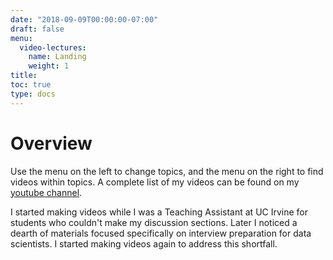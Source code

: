 ```yaml
---
date: "2018-09-09T00:00:00-07:00"
draft: false
menu:
  video-lectures:
    name: Landing
    weight: 1
title: 
toc: true
type: docs 
---
```


# Overview

Use the menu on the left to change topics, and the menu on the right to find videos within topics. A complete list of my videos can be found on my [youtube channel](https://www.youtube.com/channel/UC8KypaF6w6K0SO6KLvyst8w?view_as=subscriber). 

I started making videos while I was a Teaching Assistant at UC Irvine for students who couldn't make my discussion sections. Later I noticed a dearth of materials focused specifically on interview preparation for data scientists. I started making videos again to address this shortfall. 

<!---
ADD ABOUT ME VIDEO HERE

Behavioral, "Tell me about yourself": 

About Me: 

- PhD.. , masters in statistics (borrow from cover letters?)

- Through grad school I pursued any project that was interesting to me -- It was my time to develop valuable skills and learn what I wanted to do. 

- fast list of projects (decision making, prediction markets, statistics, AI and models of the mind, ... )

- relate to this job at this company

- demonstrate the value that I add here

- decision making, so studying people and the patterns or experiences that shape their behavior
- Amazed to learn that there's a huge interplay between psychology and computer science -- reinforcement learning Skinner in the 30's, turned into a plethora of models in computer science, which are now being used to explain human behavior, and neural correlates of key values in those models are being discovered. 
- Overall I was more interested in naturally occurring datasets, and experimental design -- how we structude and verify our beliefs, and then use those beliefs to guide our actions. 
- So here at X that might look like using naturally occurring user data to develop and validate models that inform choices about product design. 

--->


<!---
video guidelines for higher ranking: 

- add 5-10s pauses to let users try the problems on their own (and to increase view time)
- ask users to subscribe
- sell likes and subscriptions:
- "As you can imagine, it takes a lot of time and effort to make these videos. If you found this content helpful at all, please click the like button to let me know. Also, if there are interview questions that you've gotten, or concepts you would like an explanation on, feel free to comment below so that I know which videos to prioritize in the future. Finally, if you want to stay up to date on interview walkthroughs for common and recent interview questions, then click subscribe to stay on top of the latest interview topics."
- "Unfortunately, interviews are largely luck in terms of whether you've seen the question before. 
- In this series I walk through problems that reflect those that are currently being asked in data scientist interviews at highly competitive companies. 
- After watching these interview question walkthroughs, you'll be able to confidently brease through your technical interviews.
- Many resources, can be overwhelming and ultimately a waste of time because much of that material won't ever come up.
- My goal is to make these videos the highest return on your time by focusing on content that my friends and I have seen in interviews.

--->


<!--

Intro video: "Data Scientist Interview Walkthrough: Intro"

- When I was studying to be a data scientist, I realized that there were lots of resources with loads of material that won't actually help in an interview because they were too vague or too theoretical, or just contained very little material that actually comes up in an interview.

- I also noticed that there are plenty of walkthroughs for the problems that come up in software engineering interviews, but nothing like that for data science interviews. 

- So with this series, I'm creating videos that will walk you through the questions that are currently coming up in silicone valley data scientist interviews.

- To make this the most valuable use of your time, I'll be walking through questions that have come up in my interviews, or in my friends interviews, as well as questions that I gotten from data scientists and product managers who are actively interviewing. 

- This way these videos are going to be the most relevant and helpful resource for you if you want to learn what it takes to excel in a data science interview.

- So.. what are these videos? 

- Each video will start with a question. I'd recommend pausing the video and trying the question yourself for a few minutes, and then watching the walkthrough the question. 

- As I walk through the questions, I'll mention the concepts that the questions are testing for so that you can note them and dive into those later. 

- Now, some of the best questions start easy and become progressively harder, so what that means here is that, if you don't watch to the end then you might miss surprises that an interviewer can throw at you,

- that the people who aren't watching my videos won't be expecting. 

- So for now, I would recommend watching the videos, trying the problems, and seeing how I walkthrough solutions, and watching through the end so that there aren't any unexpected surprises

- Before I end this video,

- If you find this helpful or interesting, like this video so that I know that the work I put into this series is having a good an impact

- Also, if there are questions that you have encountered and want answered, comment them below so that I can get you a walkthrough!

- And finally be sure to subscribe if you want access to the most recent walkthroughs

- Thank you, and I hope you enjoy these videos! 

--->


<!--
Silicon Valley Data Scientist Interview Walkthrough: Probability, Part 1

Geometric distribution problem.

- One thing I admire a lot, is that good interview questions get progressively more difficult. So when there is a progression, I'll include it in these videos. 
- This problem starts out relatively easy but ultimately can transform into something that would be challenging to people who don't watch my videos. 
- Some people might answer a question incorrectly, and feel like it was an easy question only to know that there were 2-3 progressively harder questions that the interviewer never got to. 


-->


<!---
Emphasize value of the videos
- 
- My authority: Do an 'about me' video where I talk about my work at UCI, masters degree in statistics.
- Video value: To make these videos the mose valuable use of your time, I'm focusing exclusively on questions and content that have come up during interviews.
- 
--->

<!---
todo:

- You are trapped in a room with three doors, one adds a day, another adds two days, the third is an escape. How long are you expected to be trapped in this room. 
- alternatively;
- You are playing a card game with three cards -- a '1', a '2', and an 'X'. 
- On each round, you pick one randomly. If you pick a '1', then the game continues. If you pick the 'x' then the game ends. 
- How many rounds are your expected to play?
-- Now instead there is a '1', a '2', and an 'X'. If you draw the '1', you win $1, if you draw the '2' you win $2, and if you draw the 'X' then the game ends. How much are you expected to win?

-- Now instead of winnings, the numbers on the card represent how many more rounds you'll need to play. How many rounds are you expected to play now? (version of Aman's question)

-- google question: Now there are cards 1 through 6. If the number of rounds is limited, and you only win the amount you received on the most recent round, what is your expected payoff as a function of the number of total rounds allowed?

-- recursive question: 
-- Now the game ends if you 

- Explain a power analysis (start complicated, get simple to keep people watching till the end)
- Bank teller problem 
- expected value of the dice game process (get what you roll, expected value of game when you're alowed to roll n times)
- random number generator from a uniform random number generator
- Aman's question - sample from a circle using a random number generator
  - solution 1, ineffective is rejection sampling, sample from a square, then only accept samples within the circle
  - circle question from Google
- estimate median from Google
- variances of different experiment designs
- multinomial and guessers 'favorite color' and a proportion of users who guess randomly
- bandits vs A/B tests, particularly for lots of conditions
- LI: android you can randomize, iphone you can't (synthetic control)
- strengths & weaknesses of different ML algorithms (complex to simple explanations)
- Chris Alborn's 
--->


<!---

goal: improve system by recommending riders that person will pick
--->



<!---

Flowcast 

Explainable ML for credit reports. 


- 5 min 
- insight drew her to my app
- head ds from square, who recommended Insight
- 

About Flowcast: 
- looking for a senior level DS
- early stage VC backed startup
- help lenders on credit lending for B2B financing
- started 2016, but in full production and deployment. With Nikie, PG, .., Standard Charter Bank
- lots of non-traditional lenders 
- recently closed a deal 
- freight forwarded is one of their clients (maybe Flexport?)
- Freight forwarding is a highly regulated space, like banking
- large, paying customers, don't deal with small consumers. Deal size on average 500k. And cost of acquisition is much lower. 
- Sales cycle a bit longer. 
- similar competitor is Cabbage 
- Closing series A round this month. 
- fully owned subsidery in Singapore for clients in Asia.

Looking for strong DS with solid esperience in DS and ML, and deploying. 
- interview process is a short phone screen (this)
- process: 
- take home ML challenge in python, not more than 1-2 hours. set up a time for when to receive this. Email with instructions is sent, and link to data. Send back within 24 hours. 
- DS will review and let know if it is pass or no pass
- if pass, and I'm local, then a one-day onsite. 
- 1 hr deep dive with DS
- 1 hr deep dive with engineering
- lunch learn about culture
- 1 hr session with founder and CEO

--->



























